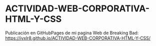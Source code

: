 # ACTIVIDAD-WEB-CORPORATIVA-HTML-Y-CSS
Publicación en GitHubPages de mi pagina Web de Breaking Bad:
https://ivxlr8.github.io/ACTIVIDAD-WEB-CORPORATIVA-HTML-Y-CSS/
